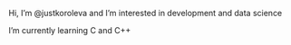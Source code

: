 Hi, I’m @justkoroleva and I’m interested in development and data science

I’m currently learning C and C++

